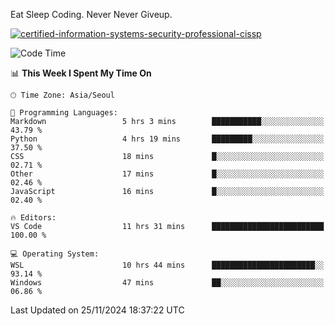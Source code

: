 Eat Sleep Coding.
Never Never Giveup.

[![certified-information-systems-security-professional-cissp](https://user-images.githubusercontent.com/44606727/157613689-acd84ec6-5f8f-4e79-89d9-a8d51f033634.png)](https://www.credly.com/badges/f394a010-85a0-450b-9136-8043af01d71c/public_url)

<!--START_SECTION:waka-->
![Code Time](http://img.shields.io/badge/Code%20Time-3%2C587%20hrs%209%20mins-blue)

📊 **This Week I Spent My Time On** 

```text
🕑︎ Time Zone: Asia/Seoul

💬 Programming Languages: 
Markdown                 5 hrs 3 mins        ███████████░░░░░░░░░░░░░░   43.79 % 
Python                   4 hrs 19 mins       █████████░░░░░░░░░░░░░░░░   37.50 % 
CSS                      18 mins             █░░░░░░░░░░░░░░░░░░░░░░░░   02.71 % 
Other                    17 mins             █░░░░░░░░░░░░░░░░░░░░░░░░   02.46 % 
JavaScript               16 mins             █░░░░░░░░░░░░░░░░░░░░░░░░   02.40 % 

🔥 Editors: 
VS Code                  11 hrs 31 mins      █████████████████████████   100.00 % 

💻 Operating System: 
WSL                      10 hrs 44 mins      ███████████████████████░░   93.14 % 
Windows                  47 mins             ██░░░░░░░░░░░░░░░░░░░░░░░   06.86 % 
```


 Last Updated on 25/11/2024 18:37:22 UTC
<!--END_SECTION:waka-->
